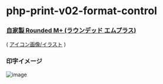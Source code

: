 # php-print-v02-format-control

### [自家製 Rounded M+ (ラウンデッド エムプラス)](http://jikasei.me/font/rounded-mplus/)
( [アイコン画像/イラスト](https://www.ac-illust.com/main/detail.php?id=789862) )

### 印字イメージ

![image](https://user-images.githubusercontent.com/1501327/162602807-61bd9871-f41a-4e16-8994-097de7151e8e.png)
